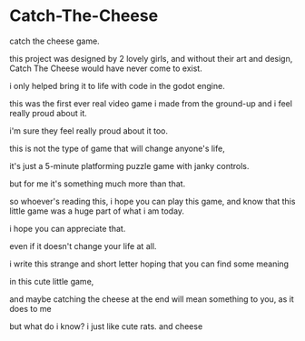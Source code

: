 # Catch-The-Cheese
catch the cheese game.

this project was designed by 2 lovely girls, and without their art and design, Catch The Cheese would have never come to exist.

i only helped bring it to life with code in the godot engine.

this was the first ever real video game i made from the ground-up and i feel really proud about it.

i'm sure they feel really proud about it too. 

this is not the type of game that will change anyone's life,

it's just a 5-minute platforming puzzle game with janky controls.

but for me it's something much more than that.


so whoever's reading this, i hope you can play this game, and know that this little game was a huge part of what i am today.


i hope you can appreciate that. 


even if it doesn't change your life at all. 


i write this strange and short letter hoping that you can find some meaning 


in this cute little game,


and maybe catching the cheese at the end will mean something to you, as it does to me 


but what do i know? i just like cute rats. and cheese
